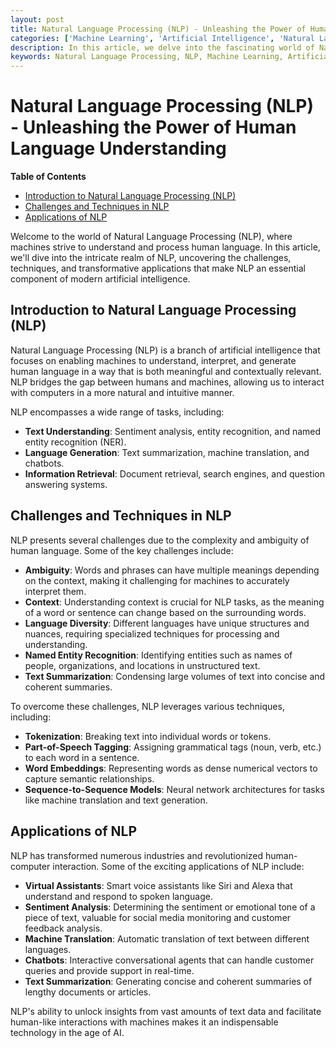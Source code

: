 ```yaml
---
layout: post
title: Natural Language Processing (NLP) - Unleashing the Power of Human Language Understanding
categories: ['Machine Learning', 'Artificial Intelligence', 'Natural Language Processing']
description: In this article, we delve into the fascinating world of Natural Language Processing (NLP), exploring how machines understand and process human language, and its transformative applications.
keywords: Natural Language Processing, NLP, Machine Learning, Artificial Intelligence
---
```

# Natural Language Processing (NLP) - Unleashing the Power of Human Language Understanding

**Table of Contents**

- [Introduction to Natural Language Processing (NLP)](#introduction-to-natural-language-processing-nlp)
- [Challenges and Techniques in NLP](#challenges-and-techniques-in-nlp)
- [Applications of NLP](#applications-of-nlp)

Welcome to the world of Natural Language Processing (NLP), where machines strive to understand and process human language. In this article, we'll dive into the intricate realm of NLP, uncovering the challenges, techniques, and transformative applications that make NLP an essential component of modern artificial intelligence.

## Introduction to Natural Language Processing (NLP)

Natural Language Processing (NLP) is a branch of artificial intelligence that focuses on enabling machines to understand, interpret, and generate human language in a way that is both meaningful and contextually relevant. NLP bridges the gap between humans and machines, allowing us to interact with computers in a more natural and intuitive manner.

NLP encompasses a wide range of tasks, including:

- **Text Understanding**: Sentiment analysis, entity recognition, and named entity recognition (NER).
- **Language Generation**: Text summarization, machine translation, and chatbots.
- **Information Retrieval**: Document retrieval, search engines, and question answering systems.

## Challenges and Techniques in NLP

NLP presents several challenges due to the complexity and ambiguity of human language. Some of the key challenges include:

- **Ambiguity**: Words and phrases can have multiple meanings depending on the context, making it challenging for machines to accurately interpret them.
- **Context**: Understanding context is crucial for NLP tasks, as the meaning of a word or sentence can change based on the surrounding words.
- **Language Diversity**: Different languages have unique structures and nuances, requiring specialized techniques for processing and understanding.
- **Named Entity Recognition**: Identifying entities such as names of people, organizations, and locations in unstructured text.
- **Text Summarization**: Condensing large volumes of text into concise and coherent summaries.

To overcome these challenges, NLP leverages various techniques, including:

- **Tokenization**: Breaking text into individual words or tokens.
- **Part-of-Speech Tagging**: Assigning grammatical tags (noun, verb, etc.) to each word in a sentence.
- **Word Embeddings**: Representing words as dense numerical vectors to capture semantic relationships.
- **Sequence-to-Sequence Models**: Neural network architectures for tasks like machine translation and text generation.

## Applications of NLP

NLP has transformed numerous industries and revolutionized human-computer interaction. Some of the exciting applications of NLP include:

- **Virtual Assistants**: Smart voice assistants like Siri and Alexa that understand and respond to spoken language.
- **Sentiment Analysis**: Determining the sentiment or emotional tone of a piece of text, valuable for social media monitoring and customer feedback analysis.
- **Machine Translation**: Automatic translation of text between different languages.
- **Chatbots**: Interactive conversational agents that can handle customer queries and provide support in real-time.
- **Text Summarization**: Generating concise and coherent summaries of lengthy documents or articles.

NLP's ability to unlock insights from vast amounts of text data and facilitate human-like interactions with machines makes it an indispensable technology in the age of AI.
